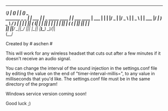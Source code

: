  _______           _ _          _        _                              
(_______)         | (_)        | |      (_)              _              
 _______ _   _  __| |_  ___    | |____   _ _____  ____ _| |_ ___   ____ 
|  ___  | | | |/ _  | |/ _ \   | |  _ \ | | ___ |/ ___|_   _) _ \ / ___)
| |   | | |_| ( (_| | | |_| |  | | | | || | ____( (___  | || |_| | |    
|_|   |_|____/ \____|_|\___/   |_|_| |_|| |_____)\____)  \__)___/|_|    
                                      (__/                              

Created by # aschen #
 
This will work for any wireless headset that cuts out after a few minutes
if it doesn't receive an audio signal.

You can change the interval of the sound injection in the settings.conf
file by editing the value on the end of "timer-interval-millis=", to any
value in milliseconds that you'd like.  The settings.conf file must be in
the same directory of the program!

Windows service version coming soon!

Good luck ;)